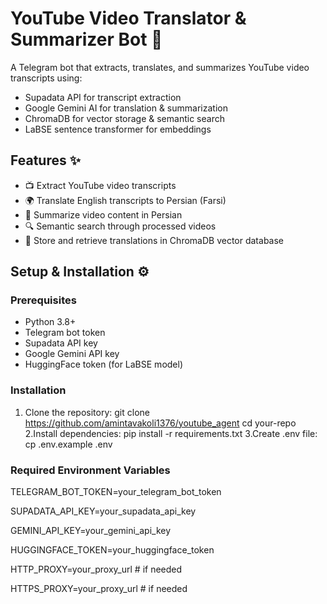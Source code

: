 # YouTube Video Translator & Summarizer Bot 🤖

A Telegram bot that extracts, translates, and summarizes YouTube video transcripts using:
- Supadata API for transcript extraction
- Google Gemini AI for translation & summarization
- ChromaDB for vector storage & semantic search
- LaBSE sentence transformer for embeddings

## Features ✨

- 📺 Extract YouTube video transcripts
- 🌍 Translate English transcripts to Persian (Farsi)
- 📝 Summarize video content in Persian
- 🔍 Semantic search through processed videos
- 💾 Store and retrieve translations in ChromaDB vector database

## Setup & Installation ⚙️

### Prerequisites
- Python 3.8+
- Telegram bot token
- Supadata API key
- Google Gemini API key
- HuggingFace token (for LaBSE model)

### Installation
1. Clone the repository:
   git clone https://github.com/amintavakoli1376/youtube_agent
   cd your-repo
2.Install dependencies:
   pip install -r requirements.txt
3.Create .env file:
   cp .env.example .env

### Required Environment Variables
TELEGRAM_BOT_TOKEN=your_telegram_bot_token

SUPADATA_API_KEY=your_supadata_api_key

GEMINI_API_KEY=your_gemini_api_key

HUGGINGFACE_TOKEN=your_huggingface_token

HTTP_PROXY=your_proxy_url  # if needed

HTTPS_PROXY=your_proxy_url # if needed
   

